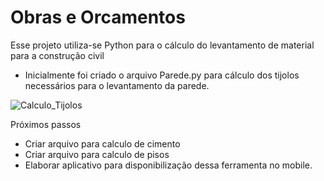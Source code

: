 # Obras e Orcamentos
Esse projeto utiliza-se Python para o cálculo do levantamento de material para a construção civil

- Inicialmente foi criado o arquivo Parede.py para cálculo dos tijolos necessários para o levantamento da parede.



  
![Calculo_Tijolos](https://github.com/FelipeJanuario/Obras-Or-amentos/assets/96888435/4dce7faf-6580-4da4-8dd6-39e87f11dd45)




Próximos passos
- Criar arquivo para calculo de cimento
- Criar arquivo para calculo de pisos
- Elaborar aplicativo para disponibilização dessa ferramenta no mobile.
